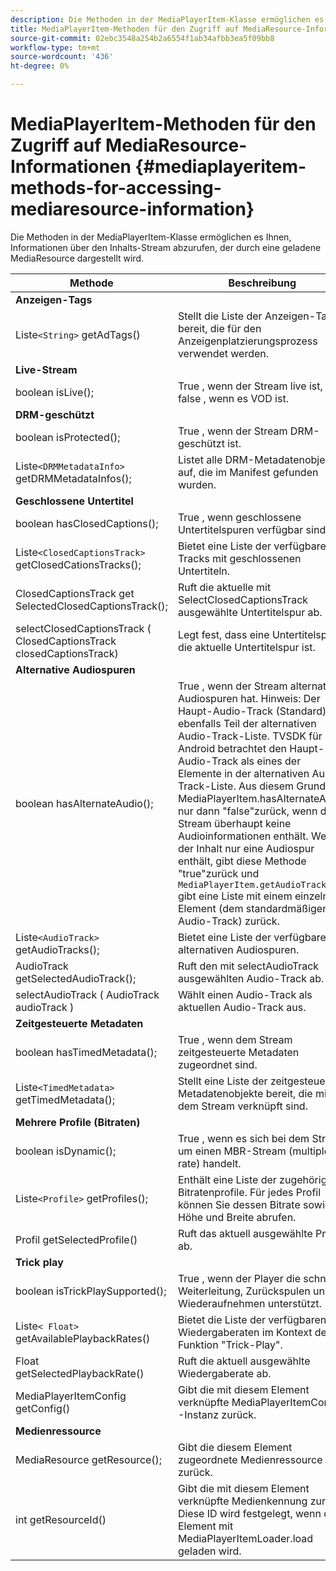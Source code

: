 ```yaml
---
description: Die Methoden in der MediaPlayerItem-Klasse ermöglichen es Ihnen, Informationen über den Inhalts-Stream abzurufen, der durch eine geladene MediaResource dargestellt wird.
title: MediaPlayerItem-Methoden für den Zugriff auf MediaResource-Informationen
source-git-commit: 02ebc3548a254b2a6554f1ab34afbb3ea5f09bb8
workflow-type: tm+mt
source-wordcount: '436'
ht-degree: 0%

---
```


# MediaPlayerItem-Methoden für den Zugriff auf MediaResource-Informationen {#mediaplayeritem-methods-for-accessing-mediaresource-information}

Die Methoden in der MediaPlayerItem-Klasse ermöglichen es Ihnen, Informationen über den Inhalts-Stream abzurufen, der durch eine geladene MediaResource dargestellt wird.

| Methode | Beschreibung |
|--- |--- |
| **Anzeigen-Tags** |  |
| Liste`<String>` getAdTags() | Stellt die Liste der Anzeigen-Tags bereit, die für den Anzeigenplatzierungsprozess verwendet werden. |
| **Live-Stream** |  |
| boolean isLive(); | True , wenn der Stream live ist, false , wenn es VOD ist. |
| **DRM-geschützt** |  |
| boolean isProtected(); | True , wenn der Stream DRM-geschützt ist. |
| Liste`<DRMMetadataInfo>` getDRMMetadataInfos(); | Listet alle DRM-Metadatenobjekte auf, die im Manifest gefunden wurden. |
| **Geschlossene Untertitel** |  |
| boolean hasClosedCaptions(); | True , wenn geschlossene Untertitelspuren verfügbar sind. |
| Liste`<ClosedCaptionsTrack>` getClosedCationsTracks(); | Bietet eine Liste der verfügbaren Tracks mit geschlossenen Untertiteln. |
| ClosedCaptionsTrack get SelectedClosedCaptionsTrack(); | Ruft die aktuelle mit SelectClosedCaptionsTrack ausgewählte Untertitelspur ab. |
| selectClosedCaptionsTrack ( ClosedCaptionsTrack closedCaptionsTrack) | Legt fest, dass eine Untertitelspur die aktuelle Untertitelspur ist. |
| **Alternative Audiospuren** |  |
| boolean hasAlternateAudio(); | True , wenn der Stream alternative Audiospuren hat. Hinweis: Der Haupt-Audio-Track (Standard) ist ebenfalls Teil der alternativen Audio-Track-Liste.  TVSDK für Android betrachtet den Haupt-Audio-Track als eines der Elemente in der alternativen Audio-Track-Liste. Aus diesem Grund gibt MediaPlayerItem.hasAlternateAudio nur dann &quot;false&quot;zurück, wenn der Stream überhaupt keine Audioinformationen enthält. Wenn der Inhalt nur eine Audiospur enthält, gibt diese Methode &quot;true&quot;zurück und  `MediaPlayerItem.getAudioTracks`  gibt eine Liste mit einem einzelnen Element (dem standardmäßigen Audio-Track) zurück. |
| Liste`<AudioTrack>` getAudioTracks(); | Bietet eine Liste der verfügbaren alternativen Audiospuren. |
| AudioTrack getSelectedAudioTrack(); | Ruft den mit selectAudioTrack ausgewählten Audio-Track ab. |
| selectAudioTrack ( AudioTrack audioTrack ) | Wählt einen Audio-Track als aktuellen Audio-Track aus. |
| **Zeitgesteuerte Metadaten** |  |
| boolean hasTimedMetadata(); | True , wenn dem Stream zeitgesteuerte Metadaten zugeordnet sind. |
| Liste`<TimedMetadata>` getTimedMetadata(); | Stellt eine Liste der zeitgesteuerten Metadatenobjekte bereit, die mit dem Stream verknüpft sind. |
| **Mehrere Profile (Bitraten)** |
| boolean isDynamic(); | True , wenn es sich bei dem Stream um einen MBR-Stream (multiple bit rate) handelt. |
| Liste`<Profile>` getProfiles(); | Enthält eine Liste der zugehörigen Bitratenprofile. Für jedes Profil können Sie dessen Bitrate sowie Höhe und Breite abrufen. |
| Profil getSelectedProfile() | Ruft das aktuell ausgewählte Profil ab. |
| **Trick play** |  |
| boolean isTrickPlaySupported(); | True , wenn der Player die schnelle Weiterleitung, Zurückspulen und Wiederaufnehmen unterstützt. |
| Liste`< Float>` getAvailablePlaybackRates() | Bietet die Liste der verfügbaren Wiedergaberaten im Kontext der Funktion &quot;Trick-Play&quot;. |
| Float getSelectedPlaybackRate() | Ruft die aktuell ausgewählte Wiedergaberate ab. |
| MediaPlayerItemConfig getConfig() | Gibt die mit diesem Element verknüpfte MediaPlayerItemConfig -Instanz zurück. |
| **Medienressource** |  |
| MediaResource getResource(); | Gibt die diesem Element zugeordnete Medienressource zurück. |
| int getResourceId() | Gibt die mit diesem Element verknüpfte Medienkennung zurück. Diese ID wird festgelegt, wenn das Element mit MediaPlayerItemLoader.load geladen wird. |

